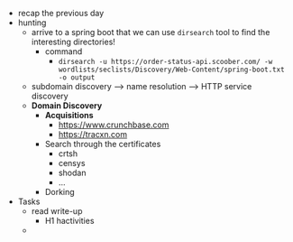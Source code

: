 - recap the previous day
- hunting
	- arrive to a spring boot that we can use `dirsearch` tool to find the interesting directories!
		- command
			- `dirsearch -u https://order-status-api.scoober.com/ -w wordlists/seclists/Discovery/Web-Content/spring-boot.txt -o output`
	- subdomain discovery --> name resolution --> HTTP service discovery
	- **Domain Discovery**
		- **Acquisitions**
			- https://www.crunchbase.com
			- https://tracxn.com
		- Search through the certificates
			- crtsh
			- censys
			- shodan
			- ...
		- Dorking
- Tasks
	- read write-up
		- H1 hactivities
	- 